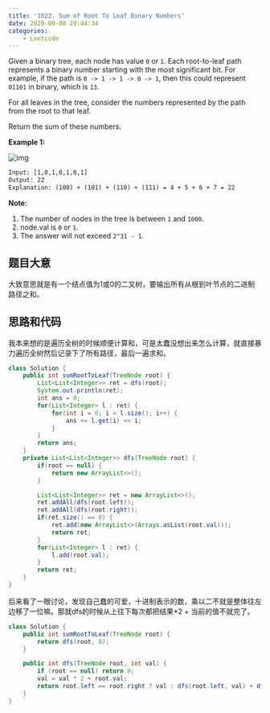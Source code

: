 ```yaml
---
title: '1022. Sum of Root To Leaf Binary Numbers'
date: 2020-09-08 20:44:34
categories: 
    - Leetcode
---
```

<!--more -->
Given a binary tree, each node has value `0` or `1`. Each root-to-leaf path represents a binary number starting with the most significant bit. For example, if the path is `0 -> 1 -> 1 -> 0 -> 1`, then this could represent `01101` in binary, which is `13`.

For all leaves in the tree, consider the numbers represented by the path from the root to that leaf.

Return the sum of these numbers.
<!--more -->

**Example 1:**

![img](https://assets.leetcode.com/uploads/2019/04/04/sum-of-root-to-leaf-binary-numbers.png)

``` txt
Input: [1,0,1,0,1,0,1]
Output: 22
Explanation: (100) + (101) + (110) + (111) = 4 + 5 + 6 + 7 = 22
```

**Note:**

1. The number of nodes in the tree is between `1` and `1000`.
2. node.val is `0` or `1`.
3. The answer will not exceed `2^31 - 1`.

## 题目大意

大致意思就是有一个结点值为1或0的二叉树，要输出所有从根到叶节点的二进制路径之和。

## 思路和代码

我本来想的是遍历全树的时候顺便计算和，可是太蠢没想出来怎么计算，就直接暴力遍历全树然后记录下了所有路径，最后一遍求和。

``` java
class Solution {
    public int sumRootToLeaf(TreeNode root) {
        List<List<Integer>> ret = dfs(root);
        System.out.println(ret);
        int ans = 0;
        for(List<Integer> l : ret) {
            for(int i = 0; i < l.size(); i++) {
                ans += l.get(i) << i;
            }
        }
        return ans;
    }
    private List<List<Integer>> dfs(TreeNode root) {
        if(root == null) {
            return new ArrayList<>();
        }

        List<List<Integer>> ret = new ArrayList<>();
        ret.addAll(dfs(root.left));
        ret.addAll(dfs(root.right));
        if(ret.size() == 0) {
            ret.add(new ArrayList<>(Arrays.asList(root.val)));
            return ret;
        }
        for(List<Integer> l : ret) {
            l.add(root.val);
        }
        return ret;
    }
}
```

后来看了一眼讨论，发现自己蠢的可爱，十进制表示的数，乘以二不就是整体往左边移了一位嘛。那就dfs的时候从上往下每次都把结果*2 + 当前的值不就完了。

``` java
class Solution {
    public int sumRootToLeaf(TreeNode root) {
        return dfs(root, 0);
    }

    public int dfs(TreeNode root, int val) {
        if (root == null) return 0;
        val = val * 2 + root.val;
        return root.left == root.right ? val : dfs(root.left, val) + dfs(root.right, val);
    }
}
```
